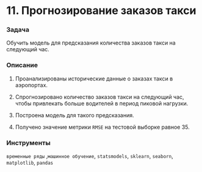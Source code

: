 # 11. Прогнозирование заказов такси

### Задача

Обучить модель для предсказания количества заказов такси на следующий час.

### Описание

1. Проанализированы исторические данные о заказах такси в аэропортах.  

2. Спрогнозировано количество заказов такси на следующий час, чтобы привлекать больше водителей в период пиковой нагрузки. 

3. Построена модель для такого предсказания.

4. Получено значение метрики `RMSE` на тестовой выборке равное 35.

### Инструменты

`временные ряды` ,`машинное обучение`, `statsmodels`, `sklearn`, `seaborn`, `matplotlib`, `pandas`